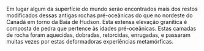 ﻿Em lugar algum da superfície do mundo serão encontrados mais dos restos modificados dessas antigas rochas pré-oceânicas do que no nordeste do Canadá em torno da Baía de Hudson. Esta extensa elevação granítica é composta de pedra que pertence às idades pré-oceânicas. Estas camadas de rocha foram aquecidas, dobradas, retorcidas, enrugadas, e passaram muitas vezes por estas deformadoras experiências metamórficas.